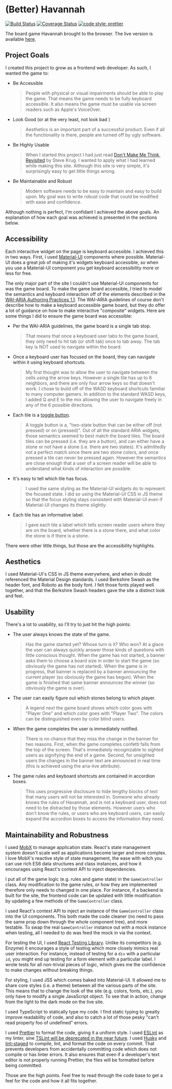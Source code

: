 # (Better) Havannah

[![Build Status](https://travis-ci.org/devinsm/better-havannah.svg?branch=master)](https://travis-ci.org/devinsm/better-havannah)
[![Coverage Status](https://coveralls.io/repos/github/devinsm/better-havannah/badge.svg?branch=master)](https://coveralls.io/github/devinsm/better-havannah?branch=master)
[![code style: prettier](https://img.shields.io/badge/code_style-prettier-ff69b4.svg)](https://github.com/prettier/prettier)

The board game Havannah brought to the browser. The live version is available
[here](https://havannah.devinmcallester.vercel.app).

## Project Goals

I created this project to grow as a frontend web developer. As such, I wanted
the game to:

- Be Accessible

  > People with physical or visual impairments should be able to play the game.
  > That means the game needs to be fully keyboard accessible. It also means the
  > game must be usable via screen readers such as Apple's VoiceOver.

- Look Good (or at the very least, not look bad )

  > Aesthetics is an important part of a successful product. Even if all the
  > functionality is there, people are turned off by ugly software.

- Be Highly Usable

  > When I started this project I had just read
  > [Don't Make Me Think, Revisited](https://www.amazon.com/Dont-Make-Think-Revisited-Usability-ebook/dp/B00HJUBRPG)
  > by Steve Krug. I wanted to apply what I had learned while making this site.
  > Although this site is very simple, it's surprisingly easy to get little
  > things wrong.

- Be Maintainable and Robust
  > Modern software needs to be easy to maintain and easy to build upon. My goal
  > was to write robust code that could be modified with ease and confidence.

Although nothing is perfect, I'm confidant I achieved the above goals. An
explanation of how each goal was achieved is presented in the sections below.

## Accessibility

Each interactive widget on the page is keyboard accessible. I achieved this in
two ways. First, I used [Material-UI](https://material-ui.com/) components where
possible. Material-UI does a great job of making it's widgets keyboard
accessible, so when you use a Material-UI component you get keyboard
accessibility more or less for free.

The only major part of the site I couldn't use Material-UI components for was
the game board. To make the game board accessible, I tried to model the
semantics and keyboard interaction off of the elements described in the
[WAI-ARIA Authoring Practices 1.1](https://www.w3.org/TR/wai-aria-practices-1.1/).
The WAI-ARIA guidelines of course don't describe how to make a keyboard
accessible game board, but they do offer a lot of guidance on how to make
interactive "composite" widgets. Here are some things I did to ensure the game
board was accessible:

- Per the WAI-ARIA guidelines, the game board is a single tab stop.

  > That means that once a keyboard user tabs to the game board, they only need
  > to hit tab (or shift tab) once to tab away. The tab key is NOT used to
  > navigate within the board.

- Once a keyboard user has focused on the board, they can navigate within it
  using keyboard shortcuts.

  > My first thought was to allow the user to navigate between the cells using
  > the arrow keys. However a single tile has up to 6 neighbors, and there are
  > only four arrow keys so that doesn't work. I chose to build off of the WASD
  > keyboard shortcuts familiar to many computer gamers. In addition to the
  > standard WASD keys, I added Q and E to the mix allowing the user to navigate
  > freely in any of the 6 possible directions.

- Each tile is a
  [toggle button](https://www.w3.org/TR/wai-aria-practices-1.1/#button).

  > A toggle button is a, "two-state button that can be either off (not pressed)
  > or on (pressed)". Out of all the standard ARIA widgets, those semantics
  > seemed to best match the board tiles. The board tiles can be pressed (i.e.
  > they are a button), and can either have a stone or not have a stone (i.e.
  > there are two states). It's admittedly not a perfect match since there are
  > two stone colors, and once pressed a tile can never be pressed again.
  > However the semantics are close enough that a user of a screen reader will
  > be able to understand what kinds of interaction are possible.

- It's easy to tell which tile has focus.
  > I used the same styling as the Material-UI widgets do to represent the
  > focused state. I did so using the Material-UI CSS in JS theme so that the
  > focus styling stays consistent with Material-UI even if Material-UI changes
  > its theme slightly.
- Each tile has an informative label.
  > I gave each tile a label which tells screen reader users where they are on
  > the board, whether there is a stone there, and what color the stone is if
  > there is a stone.

There were other little things, but those are the accessibility highlights.

## Aesthetics

I used Material-UI's CSS in JS theme everywhere, and when in doubt referenced
the Material Design standards. I used Berkshire Swash as the header font, and
Roboto as the body font. I felt those fonts played well together, and that the
Berkshire Swash headers gave the site a distinct look and feel.

## Usability

There's a lot to usability, so I'll try to just hit the high points:

- The user always knows the state of the game.
  > Has the game started yet? Whose turn is it? Who won? At a glace the user can
  > always quickly answer those kinds of questions with little conscious
  > thought. When the game has not started, a banner asks them to choose a board
  > size in order to start the game (so obviously the game has not started).
  > When the game is in progress, that banner is replaced by a banner announcing
  > the current player (so obviously the game has begun). When the game is
  > finished that same banner announces the winner (so obviously the game is
  > over).
- The user can easily figure out which stones belong to which player.
  > A legend next the game board shows which color goes with "Player One" and
  > which color goes with "Player Two". The colors can be distinguished even by
  > color blind users.
- When the game completes the user is immediately notified.
  > There is no chance that they miss the change in the banner for two reasons.
  > First, when the game completes confetti falls from the top of the screen.
  > That's immediately recognizable to sighted users as signifying the end of a
  > game. Second, for unsighted users the changes in the banner text are
  > announced in real time (this is achieved using the aria-live attribute).
- The game rules and keyboard shortcuts are contained in accordion boxes.
  > This uses progressive disclosure to hide lengthy blocks of text that many
  > users will not be interested in. Someone who already knows the rules of
  > Havannah, and is not a keyboard user, does not need to be distracted by
  > those elements. However users who don't know the rules, or users who are
  > keyboard users, can easily expand the accordion boxes to access the
  > information they need.

## Maintainability and Robustness

I used [MobX](https://mobx.js.org/README.html) to manage application state.
React's state management system doesn't scale well as applications become larger
and more complex. I love MobX's reactive style of state management, the ease
with witch you can use rich ES6 data structures and class instances, and how it
encourages using React's context API to inject dependencies.

I put all of the game logic (e.g. rules and game state) in the `GameController`
class. Any modification to the game rules, or how they are implemented therefore
only needs to changed in one place. For instance, if a backend is built for the
site, the frontend code can be updated with little modification by updating a
few methods of the `GameController` class.

I used React's context API to inject an instance of the `GameController` class
into the UI components. This both made the code cleaner (no need to pass the
same prop down through the whole component tree), and more testable. To swap the
real `GameController` instance out with a mock instance when testing, all I
needed to do was feed the mock in via the context.

For testing the UI, I used
[React Testing Library](https://testing-library.com/docs/react-testing-library/intro).
Unlike its competitors (e.g. Enzyme) it encourages a style of testing which more
closely mimics real user interaction. For instance, instead of testing for a
`div` with a particular `id`, you might end up testing for a form element with a
particular label. I wrote tests for all non-trivial pieces of logic, which gives
me the confidence to make changes without breaking things.

For styling, I used JSS which comes baked into Material-UI. It allowed me to
share core styles (i.e. a theme) between all the various parts of the site. This
means that to change the look of the site (e.g. colors, fonts, etc.), you only
have to modify a single JavaScript object. To see that in action, change from
the light to the dark mode on the live site.

I used TypeScript to statically type my code. I find static typing to greatly
improve readability of code, and also to catch a lot of those pesky "can't read
property foo of undefined" errors.

I used [Prettier](https://prettier.io/) to format the code, giving it a uniform
style. I used [ESLint](https://eslint.org/) as my linter, sine
[TSLint will be deprecated in the near future](https://medium.com/palantir/tslint-in-2019-1a144c2317a9).
I used [Husky](https://github.com/typicode/husky) and
[lint-staged](https://github.com/okonet/lint-staged) to compile, lint, and
format the code on every commit. That prevents developers from accidentally
committing code which does not compile or has linter errors. It also ensures
that even if a developer's text editor is not properly running Prettier, the
files will be formatted before being committed.

Those are the high points. Feel free to read through the code base to get a feel
for the code and how it all fits together.
